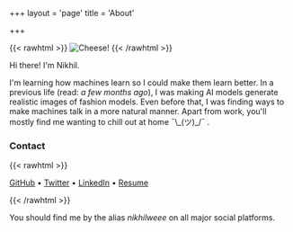 +++
layout = 'page'
title = 'About'

+++

{{< rawhtml >}}
<img class="profile-image" src="https://pbs.twimg.com/profile_images/1280782890444283904/ExaOkjTi_400x400.jpg" alt="Cheese!">
{{< /rawhtml >}}

Hi there! I'm Nikhil.

I'm learning how machines learn so I could make them learn better. In a previous life (read: _a few months ago_), I was making AI models generate realistic images of fashion models. Even before that, I was finding ways to make machines talk in a more natural manner. Apart from work, you'll mostly find me wanting to chill out at home ¯\\\_(ツ)\_/¯ .


### Contact

{{< rawhtml >}}
<p class="post-list">
  <a href="https://github.com/nikhilweee">GitHub</a> • 
  <a href="https://twitter.com/nikhilweee">Twitter</a> • 
  <a href="https://linkedin.com/in/nikhilweee">LinkedIn</a> • 
  <a href="/resume/">Resume</a>
</p>
{{< /rawhtml >}}

You should find me by the alias _nikhilweee_ on all major social platforms.